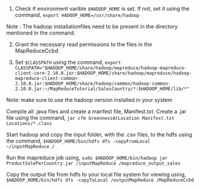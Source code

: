 1. Check if environment varible `$HADOOP_HOME` is set. If not, set it using the command,
`export HADOOP_HOME=/usr/share/hadoop`

Note : The hadoop installationfiles need to be present in the directory mentioned in the command.

2. Grant the necessary read permissions to the files in the MapReduceCcbd.

3. Set  `$CLASSPATH` using the command, 
`export CLASSPATH="$HADOOP_HOME/share/hadoop/mapreduce/hadoop-mapreduce-client-core-2.10.0.jar:$HADOOP_HOME/share/hadoop/mapreduce/hadoop-mapreduce-client-common-2.10.0.jar:$HADOOP_HOME/share/hadoop/common/hadoop-common-2.10.0.jar:~/MapReduceTutorial/SalesCountry/*:$HADOOP_HOME/lib/*"`

Note: make sure to use the hadoop version installed in your system

Compile all .java files and create a manfest file, Manifest.txt. Create a .jar file using the command, 
`jar cfm GreennessAtLocation Manifest.txt Locations/*.class`

Start hadoop and copy the input folder, with the .csv files, to the hdfs using the command, 
`$HADOOP_HOME/bin/hdfs dfs -copyFromLocal ~/inputMapReduce /`

Run the mapreduce job using, 
`sudo $HADOOP_HOME/bin/hadoop jar ProductSalePerCountry.jar /inputMapReduce /mapreduce_output_sales`

Copy the output file from hdfs to your local file system for viewing using, 
`$HADOOP_HOME/bin/hdfs dfs -copyToLocal /outputMapReduce /MapReduceCcbd`
